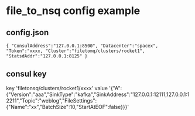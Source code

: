 # file_to_nsq config example

## config.json
`
{
    "ConsulAddress":"127.0.0.1:8500",
    "Datacenter":"spacex",
    "Token":"xxxx,
    "Cluster":"filetomq/clusters/rocket1",
    "StatsdAddr":"127.0.0.1:8125"
}
`
## consul key

key 'filetonsq/clusters/rocket1/xxxx'
value '{"A":{"Version":"aaa","SinkType":"kafka","SinkAddress":"127.0.0.1:12111,127.0.0.1:12211","Topic":"weblog","FileSettings":{"Name":"xx","BatchSize":10,"StartAtEOF":false}}}'
